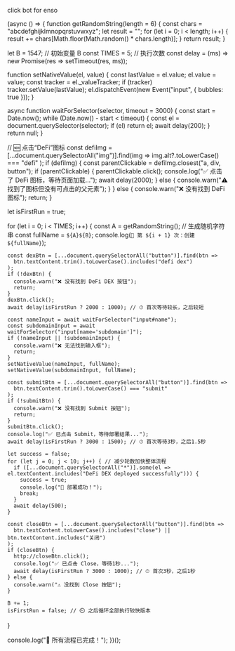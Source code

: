 click bot for enso


(async () => {
  function getRandomString(length = 6) {
    const chars = "abcdefghijklmnopqrstuvwxyz";
    let result = "";
    for (let i = 0; i < length; i++) {
      result += chars[Math.floor(Math.random() * chars.length)];
    }
    return result;
  }

  let B = 1547;         // 初始变量 B
  const TIMES = 5;      // 执行次数
  const delay = (ms) => new Promise(res => setTimeout(res, ms));

  function setNativeValue(el, value) {
    const lastValue = el.value;
    el.value = value;
    const tracker = el._valueTracker;
    if (tracker) tracker.setValue(lastValue);
    el.dispatchEvent(new Event("input", { bubbles: true }));
  }

  async function waitForSelector(selector, timeout = 3000) {
    const start = Date.now();
    while (Date.now() - start < timeout) {
      const el = document.querySelector(selector);
      if (el) return el;
      await delay(200);
    }
    return null;
  }

  // 🆕 点击“DeFi”图标
  const defiImg = [...document.querySelectorAll("img")].find(img =>
    img.alt?.toLowerCase() === "defi"
  );
  if (defiImg) {
    const parentClickable = defiImg.closest("a, div, button");
    if (parentClickable) {
      parentClickable.click();
      console.log("✅ 点击了 DeFi 图标，等待页面加载...");
      await delay(2000);
    } else {
      console.warn("⚠️ 找到了图标但没有可点击的父元素");
    }
  } else {
    console.warn("❌ 没有找到 DeFi 图标");
    return;
  }

  let isFirstRun = true;

  for (let i = 0; i < TIMES; i++) {
    const A = getRandomString();  // 生成随机字符串
    const fullName = `${A}${B}`;
    console.log(`🔁 第 ${i + 1} 次：创建 ${fullName}`);

    const dexBtn = [...document.querySelectorAll("button")].find(btn =>
      btn.textContent.trim().toLowerCase().includes("defi dex")
    );
    if (!dexBtn) {
      console.warn("❌ 没有找到 DeFi DEX 按钮");
      return;
    }
    dexBtn.click();
    await delay(isFirstRun ? 2000 : 1000); // ⏱ 首次等待较长，之后较短

    const nameInput = await waitForSelector("input#name");
    const subdomainInput = await waitForSelector("input[name='subdomain']");
    if (!nameInput || !subdomainInput) {
      console.warn("❌ 无法找到输入框");
      return;
    }
    setNativeValue(nameInput, fullName);
    setNativeValue(subdomainInput, fullName);

    const submitBtn = [...document.querySelectorAll("button")].find(btn =>
      btn.textContent.trim().toLowerCase() === "submit"
    );
    if (!submitBtn) {
      console.warn("❌ 没有找到 Submit 按钮");
      return;
    }
    submitBtn.click();
    console.log("✅ 已点击 Submit，等待部署结果...");
    await delay(isFirstRun ? 3000 : 1500); // ⏱ 首次等待3秒，之后1.5秒

    let success = false;
    for (let j = 0; j < 10; j++) { // 减少轮数加快整体流程
      if ([...document.querySelectorAll("*")].some(el => el.textContent.includes("DeFi DEX deployed successfully"))) {
        success = true;
        console.log("🎉 部署成功！");
        break;
      }
      await delay(500);
    }

    const closeBtn = [...document.querySelectorAll("button")].find(btn =>
      btn.textContent.toLowerCase().includes("close") || btn.textContent.includes("关闭")
    );
    if (closeBtn) {
      http://closeBtn.click();
      console.log("✅ 已点击 Close，等待1秒...");
      await delay(isFirstRun ? 3000 : 1000); // ⏱ 首次3秒，之后1秒
    } else {
      console.warn("⚠️ 没找到 Close 按钮");
    }

    B += 1;
    isFirstRun = false; // ⏲️ 之后循环全部执行较快版本
  }

  console.log("🏁 所有流程已完成！");
})();

